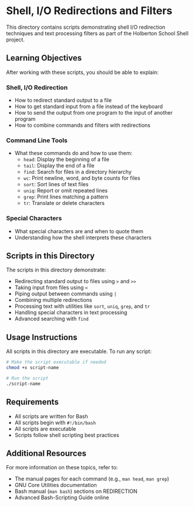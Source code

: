 # Shell, I/O Redirections and Filters

This directory contains scripts demonstrating shell I/O redirection techniques and text processing filters as part of the Holberton School Shell project.

## Learning Objectives

After working with these scripts, you should be able to explain:

### Shell, I/O Redirection
- How to redirect standard output to a file
- How to get standard input from a file instead of the keyboard
- How to send the output from one program to the input of another program
- How to combine commands and filters with redirections

### Command Line Tools
- What these commands do and how to use them:
  - `head`: Display the beginning of a file
  - `tail`: Display the end of a file
  - `find`: Search for files in a directory hierarchy
  - `wc`: Print newline, word, and byte counts for files
  - `sort`: Sort lines of text files
  - `uniq`: Report or omit repeated lines
  - `grep`: Print lines matching a pattern
  - `tr`: Translate or delete characters

### Special Characters
- What special characters are and when to quote them
- Understanding how the shell interprets these characters

## Scripts in this Directory

The scripts in this directory demonstrate:
- Redirecting standard output to files using `>` and `>>`
- Taking input from files using `<`
- Piping output between commands using `|`
- Combining multiple redirections
- Processing text with utilities like `sort`, `uniq`, `grep`, and `tr`
- Handling special characters in text processing
- Advanced searching with `find`

## Usage Instructions

All scripts in this directory are executable. To run any script:

```bash
# Make the script executable if needed
chmod +x script-name

# Run the script
./script-name
```

## Requirements

- All scripts are written for Bash
- All scripts begin with `#!/bin/bash`
- All scripts are executable
- Scripts follow shell scripting best practices

## Additional Resources

For more information on these topics, refer to:
- The manual pages for each command (e.g., `man head`, `man grep`)
- GNU Core Utilities documentation
- Bash manual (`man bash`) sections on REDIRECTION
- Advanced Bash-Scripting Guide online